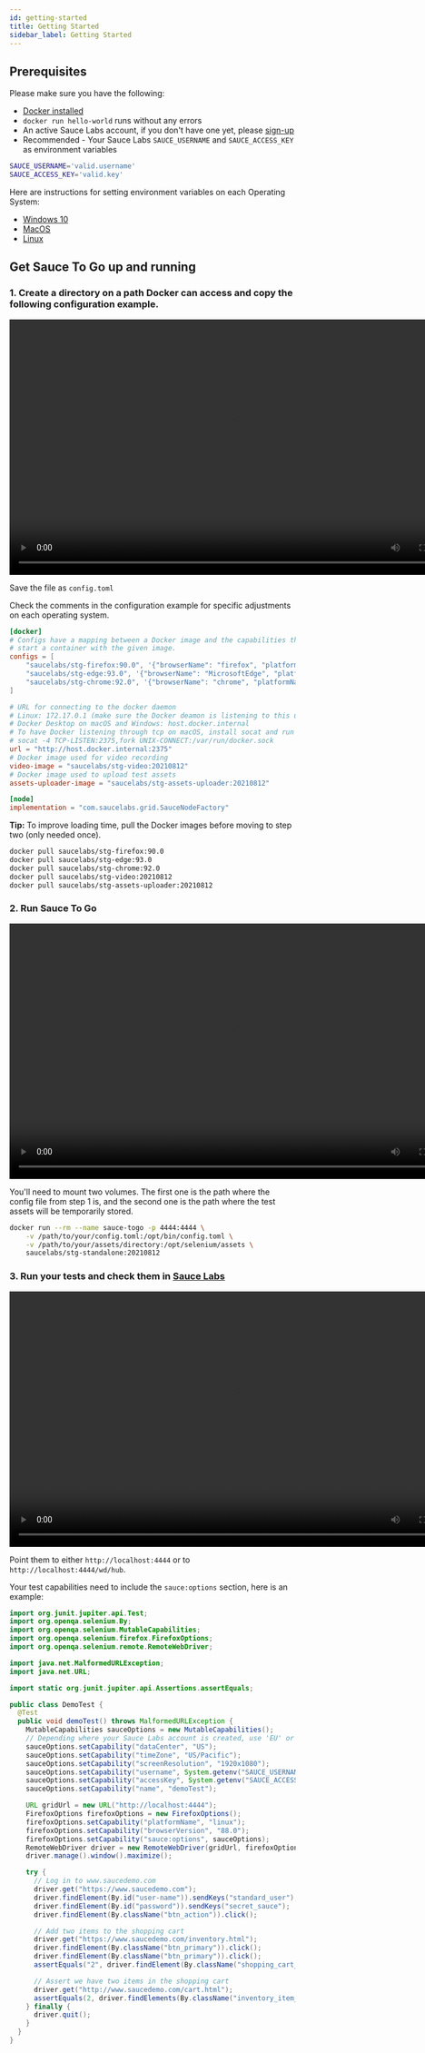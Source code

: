 ```yaml
---
id: getting-started
title: Getting Started
sidebar_label: Getting Started
---
```


## Prerequisites

Please make sure you have the following:

- [Docker installed](https://docs.docker.com/engine/install/)
- `docker run hello-world` runs without any errors
- An active Sauce Labs account, if you don't have one yet, please [sign-up](https://saucelabs.com/sign-up?utm_source=referral&utm_medium=ospo&utm_campaign=saucetogo&utm_term=)
- Recommended - Your Sauce Labs `SAUCE_USERNAME` and `SAUCE_ACCESS_KEY` as environment variables

```bash
SAUCE_USERNAME='valid.username'
SAUCE_ACCESS_KEY='valid.key'
```

Here are instructions for setting environment variables on each Operating System: 
* [Windows 10](https://www.architectryan.com/2018/08/31/how-to-change-environment-variables-on-windows-10/) 
* [MacOS](https://apple.stackexchange.com/questions/106778/how-do-i-set-environment-variables-on-os-x)
* [Linux](https://askubuntu.com/questions/58814/how-do-i-add-environment-variables)

## Get Sauce To Go up and running

### 1. Create a directory on a path Docker can access and copy the following configuration example.

<video width="800"  height="450" controls>
  <source src="https://user-images.githubusercontent.com/5992658/119869247-4ad0f900-bf20-11eb-9ba3-1f593ce5ea4f.mp4" type="video/mp4"/>
  Your browser does not support the video tag.
</video> 

Save the file as `config.toml`

Check the comments in the configuration example for specific adjustments on each operating system.

```toml
[docker]
# Configs have a mapping between a Docker image and the capabilities that need to be matched to
# start a container with the given image.
configs = [
    "saucelabs/stg-firefox:90.0", '{"browserName": "firefox", "platformName": "linux"}',
    "saucelabs/stg-edge:93.0", '{"browserName": "MicrosoftEdge", "platformName": "linux"}',
    "saucelabs/stg-chrome:92.0", '{"browserName": "chrome", "platformName": "linux"}'
]

# URL for connecting to the docker daemon
# Linux: 172.17.0.1 (make sure the Docker deamon is listening to this url first) 
# Docker Desktop on macOS and Windows: host.docker.internal
# To have Docker listening through tcp on macOS, install socat and run the following command
# socat -4 TCP-LISTEN:2375,fork UNIX-CONNECT:/var/run/docker.sock
url = "http://host.docker.internal:2375"
# Docker image used for video recording
video-image = "saucelabs/stg-video:20210812"
# Docker image used to upload test assets
assets-uploader-image = "saucelabs/stg-assets-uploader:20210812"

[node]
implementation = "com.saucelabs.grid.SauceNodeFactory"
```

**Tip:** To improve loading time, pull the Docker images before moving to step two
(only needed once).

```bash
docker pull saucelabs/stg-firefox:90.0
docker pull saucelabs/stg-edge:93.0
docker pull saucelabs/stg-chrome:92.0
docker pull saucelabs/stg-video:20210812
docker pull saucelabs/stg-assets-uploader:20210812
```

### 2. Run Sauce To Go

<video width="800"  height="450" controls>
  <source src="https://user-images.githubusercontent.com/5992658/119869320-61775000-bf20-11eb-8add-8743bf4f7c64.mp4" type="video/mp4"/>
  Your browser does not support the video tag.
</video> 


You'll need to mount two volumes. The first one is the path where the config file from
step 1 is, and the second one is the path where the test assets will be temporarily stored.

```bash
docker run --rm --name sauce-togo -p 4444:4444 \
    -v /path/to/your/config.toml:/opt/bin/config.toml \
    -v /path/to/your/assets/directory:/opt/selenium/assets \
    saucelabs/stg-standalone:20210812
```

### 3. Run your tests and check them in [Sauce Labs](https://app.saucelabs.com/)

<video width="800"  height="450" controls>
  <source src="https://user-images.githubusercontent.com/5992658/119869376-7227c600-bf20-11eb-8ed3-8676014c73e9.mp4" type="video/mp4"/>
  Your browser does not support the video tag.
</video> 

Point them to either `http://localhost:4444` or to `http://localhost:4444/wd/hub`.

Your test capabilities need to include the `sauce:options` section, here is an example:

```java
import org.junit.jupiter.api.Test;
import org.openqa.selenium.By;
import org.openqa.selenium.MutableCapabilities;
import org.openqa.selenium.firefox.FirefoxOptions;
import org.openqa.selenium.remote.RemoteWebDriver;

import java.net.MalformedURLException;
import java.net.URL;

import static org.junit.jupiter.api.Assertions.assertEquals;

public class DemoTest {
  @Test
  public void demoTest() throws MalformedURLException {
    MutableCapabilities sauceOptions = new MutableCapabilities();
    // Depending where your Sauce Labs account is created, use 'EU' or 'US'
    sauceOptions.setCapability("dataCenter", "US");
    sauceOptions.setCapability("timeZone", "US/Pacific");
    sauceOptions.setCapability("screenResolution", "1920x1080");
    sauceOptions.setCapability("username", System.getenv("SAUCE_USERNAME"));
    sauceOptions.setCapability("accessKey", System.getenv("SAUCE_ACCESS_KEY"));
    sauceOptions.setCapability("name", "demoTest");

    URL gridUrl = new URL("http://localhost:4444");
    FirefoxOptions firefoxOptions = new FirefoxOptions();
    firefoxOptions.setCapability("platformName", "linux");
    firefoxOptions.setCapability("browserVersion", "88.0");
    firefoxOptions.setCapability("sauce:options", sauceOptions);
    RemoteWebDriver driver = new RemoteWebDriver(gridUrl, firefoxOptions);
    driver.manage().window().maximize();

    try {
      // Log in to www.saucedemo.com
      driver.get("https://www.saucedemo.com");
      driver.findElement(By.id("user-name")).sendKeys("standard_user");
      driver.findElement(By.id("password")).sendKeys("secret_sauce");
      driver.findElement(By.className("btn_action")).click();

      // Add two items to the shopping cart
      driver.get("https://www.saucedemo.com/inventory.html");
      driver.findElement(By.className("btn_primary")).click();
      driver.findElement(By.className("btn_primary")).click();
      assertEquals("2", driver.findElement(By.className("shopping_cart_badge")).getText());

      // Assert we have two items in the shopping cart
      driver.get("http://www.saucedemo.com/cart.html");
      assertEquals(2, driver.findElements(By.className("inventory_item_name")).size());
    } finally {
      driver.quit();
    }
  }
}
```

